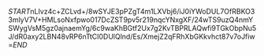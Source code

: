 $START$nLIvz4c+ZCLvd+/8wSYJE3pPZgT4m1LXVbj6/iJ0iYWoDUL7OfRBKO33mlyV7V+HMLsoNxfpwo017DcZST9pv5r219nqcYNxgXF/24wTS9uzQ4nmYSWygVsM5gz0ajnaemYg/6c9waKhBGtf2Ux7g2KvTBPRLAQwfi9TGkObpNu5J/dR0axy2LBN48vRP6nTtCI0DUlQlnd/Es/XmejZ2qFRhXbGKkvhct87v7oJfiw=$END$